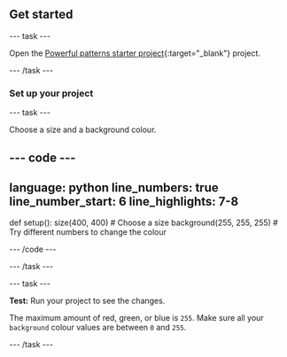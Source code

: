 ## Get started

--- task ---

Open the [Powerful patterns starter project](https://editor.raspberrypi.org/en/projects/powerful-patterns-starter){:target="_blank"} project.
 
--- /task ---

### Set up your project

--- task ---

Choose a size and a background colour.

--- code ---
---
language: python
line_numbers: true
line_number_start: 6
line_highlights: 7-8
---
def setup():
    size(400, 400)  # Choose a size 
    background(255, 255, 255)  # Try different numbers to change the colour 

--- /code ---

--- /task ---

--- task ---

**Test:** Run your project to see the changes. 

The maximum amount of red, green, or blue is `255`. Make sure all your `background` colour values are between `0` and `255`.  

--- /task ---


